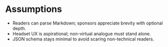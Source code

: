 # Assumptions
- Readers can parse Markdown; sponsors appreciate brevity with optional depth.
- Headset UX is aspirational; non-virtual analogue must stand alone.
- JSON schema stays minimal to avoid scaring non-technical readers.

